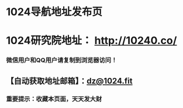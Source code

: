 


# 1024导航地址发布页
# 1024研究院地址： http://10240.co/


### 微信用户和QQ用户请复制到浏览器访问！
## 【自动获取地址邮箱】：dz@1024.fit


### 重要提示：收藏本页面，天天发大财
